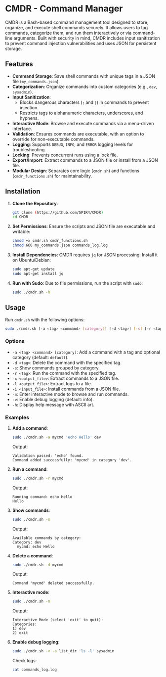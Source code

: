 # CMDR - Command Manager

CMDR is a Bash-based command management tool designed to store, organize, and execute shell commands securely. It allows users to tag commands, categorize them, and run them interactively or via command-line arguments. Built with security in mind, CMDR includes input sanitization to prevent command injection vulnerabilities and uses JSON for persistent storage.

## Features

- **Command Storage**: Save shell commands with unique tags in a JSON file (`my_commands.json`).
- **Categorization**: Organize commands into custom categories (e.g., `dev`, `sysadmin`).
- **Input Sanitization**: 
  - Blocks dangerous characters (`;` and `|`) in commands to prevent injection.
  - Restricts tags to alphanumeric characters, underscores, and hyphens.
- **Interactive Mode**: Browse and execute commands via a menu-driven interface.
- **Validation**: Ensures commands are executable, with an option to override for non-executable commands.
- **Logging**: Supports `DEBUG`, `INFO`, and `ERROR` logging levels for troubleshooting.
- **Locking**: Prevents concurrent runs using a lock file.
- **Export/Import**: Extract commands to a JSON file or install from a JSON file.
- **Modular Design**: Separates core logic (`cmdr.sh`) and functions (`cmdr_functions.sh`) for maintainability.

## Installation

1. **Clone the Repository**:
   ```bash
   git clone (https://github.com/SP1R4/CMDR)
   cd CMDR
   ```

2. **Set Permissions**:
   Ensure the scripts and JSON file are executable and writable:
   ```bash
   chmod +x cmdr.sh cmdr_functions.sh
   chmod 666 my_commands.json commands_log.log
   ```

3. **Install Dependencies**:
   CMDR requires `jq` for JSON processing. Install it on Ubuntu/Debian:
   ```bash
   sudo apt-get update
   sudo apt-get install jq
   ```

4. **Run with Sudo**:
   Due to file permissions, run the script with `sudo`:
   ```bash
   sudo ./cmdr.sh -h
   ```

## Usage

Run `cmdr.sh` with the following options:

```bash
sudo ./cmdr.sh [-a <tag> <command> [category]] [-d <tag>] [-s] [-r <tag>] [-x <output_file>] [-l <output_file>] [-i <input_file>] [-m] [-v] [-h]
```

### Options

- `-a <tag> <command> [category]`: Add a command with a tag and optional category (default: `default`).
- `-d <tag>`: Delete the command with the specified tag.
- `-s`: Show commands grouped by category.
- `-r <tag>`: Run the command with the specified tag.
- `-x <output_file>`: Extract commands to a JSON file.
- `-l <output_file>`: Extract logs to a file.
- `-i <input_file>`: Install commands from a JSON file.
- `-m`: Enter interactive mode to browse and run commands.
- `-v`: Enable debug logging (default: info).
- `-h`: Display help message with ASCII art.

### Examples

1. **Add a command**:
   ```bash
   sudo ./cmdr.sh -a mycmd 'echo Hello' dev
   ```
   Output:
   ```
   Validation passed: 'echo' found.
   Command added successfully: 'mycmd' in category 'dev'.
   ```

2. **Run a command**:
   ```bash
   sudo ./cmdr.sh -r mycmd
   ```
   Output:
   ```
   Running command: echo Hello
   Hello
   ```

3. **Show commands**:
   ```bash
   sudo ./cmdr.sh -s
   ```
   Output:
   ```
   Available commands by category:
   Category: dev
     mycmd: echo Hello
   ```

4. **Delete a command**:
   ```bash
   sudo ./cmdr.sh -d mycmd
   ```
   Output:
   ```
   Command 'mycmd' deleted successfully.
   ```

5. **Interactive mode**:
   ```bash
   sudo ./cmdr.sh -m
   ```
   Output:
   ```
   Interactive Mode (select 'exit' to quit):
   Categories:
   1) dev
   2) exit
   ```

6. **Enable debug logging**:
   ```bash
   sudo ./cmdr.sh -v -a list_dir 'ls -l' sysadmin
   ```
   Check logs:
   ```bash
   cat commands_log.log
   ```
